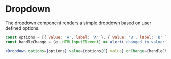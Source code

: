 # Dropdown

The dropdown component renders a simple dropdown based on user defined options.

```jsx static
const options = [{ value: 'A', label: 'A' }, { value: 'B', label: 'B' }];
const handleChange = (e: HTMLInputElement) => alert('changed to value: ' + e.value);

<Dropdown options={options} value={options[0].value} onChange={handleChange} />;
```
